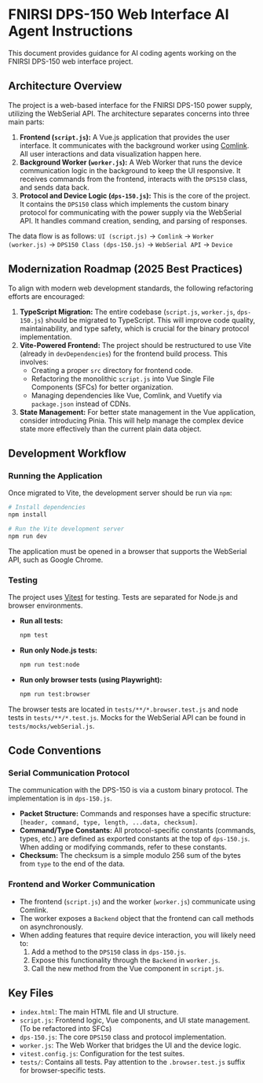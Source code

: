 # FNIRSI DPS-150 Web Interface AI Agent Instructions

This document provides guidance for AI coding agents working on the FNIRSI DPS-150 web interface project.

## Architecture Overview

The project is a web-based interface for the FNIRSI DPS-150 power supply, utilizing the WebSerial API. The architecture separates concerns into three main parts:

1.  **Frontend (`script.js`):** A Vue.js application that provides the user interface. It communicates with the background worker using [Comlink](httpshttps://github.com/GoogleChromeLabs/comlink). All user interactions and data visualization happen here.
2.  **Background Worker (`worker.js`):** A Web Worker that runs the device communication logic in the background to keep the UI responsive. It receives commands from the frontend, interacts with the `DPS150` class, and sends data back.
3.  **Protocol and Device Logic (`dps-150.js`):** This is the core of the project. It contains the `DPS150` class which implements the custom binary protocol for communicating with the power supply via the WebSerial API. It handles command creation, sending, and parsing of responses.

The data flow is as follows:
`UI (script.js)` -> `Comlink` -> `Worker (worker.js)` -> `DPS150 Class (dps-150.js)` -> `WebSerial API` -> `Device`

## Modernization Roadmap (2025 Best Practices)

To align with modern web development standards, the following refactoring efforts are encouraged:

1.  **TypeScript Migration:** The entire codebase (`script.js`, `worker.js`, `dps-150.js`) should be migrated to TypeScript. This will improve code quality, maintainability, and type safety, which is crucial for the binary protocol implementation.
2.  **Vite-Powered Frontend:** The project should be restructured to use Vite (already in `devDependencies`) for the frontend build process. This involves:
    *   Creating a proper `src` directory for frontend code.
    *   Refactoring the monolithic `script.js` into Vue Single File Components (SFCs) for better organization.
    *   Managing dependencies like Vue, Comlink, and Vuetify via `package.json` instead of CDNs.
3.  **State Management:** For better state management in the Vue application, consider introducing Pinia. This will help manage the complex device state more effectively than the current plain data object.

## Development Workflow

### Running the Application

Once migrated to Vite, the development server should be run via `npm`:

```bash
# Install dependencies
npm install

# Run the Vite development server
npm run dev
```

The application must be opened in a browser that supports the WebSerial API, such as Google Chrome.

### Testing

The project uses [Vitest](https://vitest.dev/) for testing. Tests are separated for Node.js and browser environments.

-   **Run all tests:**
    ```bash
    npm test
    ```
-   **Run only Node.js tests:**
    ```bash
    npm run test:node
    ```
-   **Run only browser tests (using Playwright):**
    ```bash
    npm run test:browser
    ```

The browser tests are located in `tests/**/*.browser.test.js` and node tests in `tests/**/*.test.js`. Mocks for the WebSerial API can be found in `tests/mocks/webSerial.js`.

## Code Conventions

### Serial Communication Protocol

The communication with the DPS-150 is via a custom binary protocol. The implementation is in `dps-150.js`.

-   **Packet Structure:** Commands and responses have a specific structure: `[header, command, type, length, ...data, checksum]`.
-   **Command/Type Constants:** All protocol-specific constants (commands, types, etc.) are defined as exported constants at the top of `dps-150.js`. When adding or modifying commands, refer to these constants.
-   **Checksum:** The checksum is a simple modulo 256 sum of the bytes from `type` to the end of the data.

### Frontend and Worker Communication

-   The frontend (`script.js`) and the worker (`worker.js`) communicate using Comlink.
-   The worker exposes a `Backend` object that the frontend can call methods on asynchronously.
-   When adding features that require device interaction, you will likely need to:
    1.  Add a method to the `DPS150` class in `dps-150.js`.
    2.  Expose this functionality through the `Backend` in `worker.js`.
    3.  Call the new method from the Vue component in `script.js`.

## Key Files

-   `index.html`: The main HTML file and UI structure.
-   `script.js`: Frontend logic, Vue components, and UI state management. (To be refactored into SFCs)
-   `dps-150.js`: The core `DPS150` class and protocol implementation.
-   `worker.js`: The Web Worker that bridges the UI and the device logic.
-   `vitest.config.js`: Configuration for the test suites.
-   `tests/`: Contains all tests. Pay attention to the `.browser.test.js` suffix for browser-specific tests.
